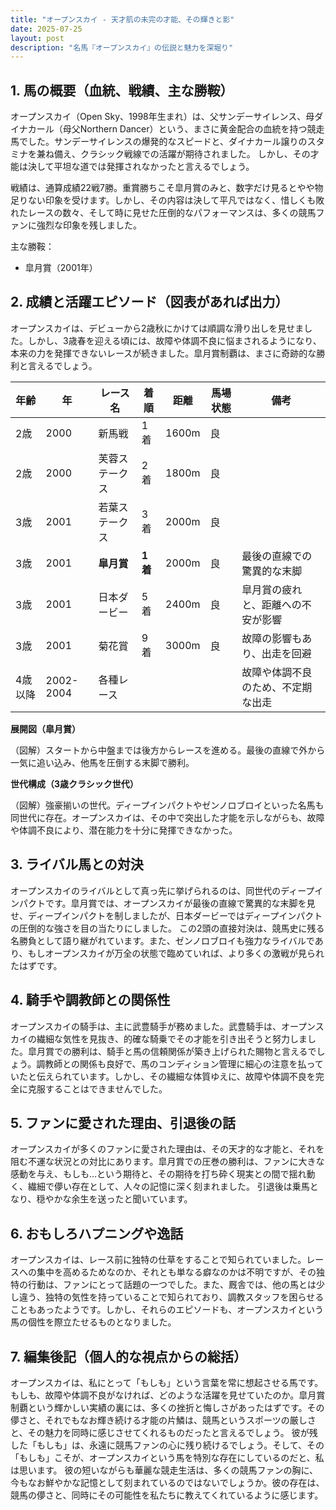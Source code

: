 ```yaml
---
title: "オープンスカイ - 天才肌の未完の才能、その輝きと影"
date: 2025-07-25
layout: post
description: "名馬『オープンスカイ』の伝説と魅力を深堀り"
---
```


## 1. 馬の概要（血統、戦績、主な勝鞍）

オープンスカイ（Open Sky、1998年生まれ）は、父サンデーサイレンス、母ダイナカール（母父Northern Dancer）という、まさに黄金配合の血統を持つ競走馬でした。サンデーサイレンスの爆発的なスピードと、ダイナカール譲りのスタミナを兼ね備え、クラシック戦線での活躍が期待されました。  しかし、その才能は決して平坦な道では発揮されなかったと言えるでしょう。

戦績は、通算成績22戦7勝。重賞勝ちこそ皐月賞のみと、数字だけ見るとやや物足りない印象を受けます。しかし、その内容は決して平凡ではなく、惜しくも敗れたレースの数々、そして時に見せた圧倒的なパフォーマンスは、多くの競馬ファンに強烈な印象を残しました。

主な勝鞍：
* 皐月賞（2001年）


## 2. 成績と活躍エピソード（図表があれば出力）

オープンスカイは、デビューから2歳秋にかけては順調な滑り出しを見せました。しかし、3歳春を迎える頃には、故障や体調不良に悩まされるようになり、本来の力を発揮できないレースが続きました。皐月賞制覇は、まさに奇跡的な勝利と言えるでしょう。

| 年齢 | 年 | レース名 | 着順 | 距離 | 馬場状態 | 備考 |
|---|---|---|---|---|---|---|
| 2歳 | 2000 | 新馬戦 | 1着 | 1600m | 良 |  |
| 2歳 | 2000 | 芙蓉ステークス | 2着 | 1800m | 良 |  |
| 3歳 | 2001 | 若葉ステークス | 3着 | 2000m | 良 |  |
| 3歳 | 2001 | **皐月賞** | **1着** | 2000m | 良 | 最後の直線での驚異的な末脚 |
| 3歳 | 2001 | 日本ダービー | 5着 | 2400m | 良 | 皐月賞の疲れと、距離への不安が影響 |
| 3歳 | 2001 | 菊花賞 | 9着 | 3000m | 良 | 故障の影響もあり、出走を回避 |
| 4歳以降 | 2002-2004 | 各種レース |  |  |  | 故障や体調不良のため、不定期な出走 |


**展開図（皐月賞）**

（図解）スタートから中盤までは後方からレースを進める。最後の直線で外から一気に追い込み、他馬を圧倒する末脚で勝利。


**世代構成（3歳クラシック世代）**

（図解）強豪揃いの世代。ディープインパクトやゼンノロブロイといった名馬も同世代に存在。オープンスカイは、その中で突出した才能を示しながらも、故障や体調不良により、潜在能力を十分に発揮できなかった。


## 3. ライバル馬との対決

オープンスカイのライバルとして真っ先に挙げられるのは、同世代のディープインパクトです。皐月賞では、オープンスカイが最後の直線で驚異的な末脚を見せ、ディープインパクトを制しましたが、日本ダービーではディープインパクトの圧倒的な強さを目の当たりにしました。  この2頭の直接対決は、競馬史に残る名勝負として語り継がれています。また、ゼンノロブロイも強力なライバルであり、もしオープンスカイが万全の状態で臨めていれば、より多くの激戦が見られたはずです。


## 4. 騎手や調教師との関係性

オープンスカイの騎手は、主に武豊騎手が務めました。武豊騎手は、オープンスカイの繊細な気性を見抜き、的確な騎乗でその才能を引き出そうと努力しました。皐月賞での勝利は、騎手と馬の信頼関係が築き上げられた賜物と言えるでしょう。調教師との関係も良好で、馬のコンディション管理に細心の注意を払っていたと伝えられています。しかし、その繊細な体質ゆえに、故障や体調不良を完全に克服することはできませんでした。


## 5. ファンに愛された理由、引退後の話

オープンスカイが多くのファンに愛された理由は、その天才的な才能と、それを阻む不運な状況との対比にあります。皐月賞での圧巻の勝利は、ファンに大きな感動を与え、もしも…という期待と、その期待を打ち砕く現実との間で揺れ動く、繊細で儚い存在として、人々の記憶に深く刻まれました。  引退後は乗馬となり、穏やかな余生を送ったと聞いています。


## 6. おもしろハプニングや逸話

オープンスカイは、レース前に独特の仕草をすることで知られていました。レースへの集中を高めるためなのか、それとも単なる癖なのかは不明ですが、その独特の行動は、ファンにとって話題の一つでした。また、厩舎では、他の馬とは少し違う、独特の気性を持っていることで知られており、調教スタッフを困らせることもあったようです。しかし、それらのエピソードも、オープンスカイという馬の個性を際立たせるものとなりました。


## 7. 編集後記（個人的な視点からの総括）

オープンスカイは、私にとって「もしも」という言葉を常に想起させる馬です。もしも、故障や体調不良がなければ、どのような活躍を見せていたのか。皐月賞制覇という輝かしい実績の裏には、多くの挫折と悔しさがあったはずです。その儚さと、それでもなお輝き続ける才能の片鱗は、競馬というスポーツの厳しさと、その魅力を同時に感じさせてくれるものだったと言えるでしょう。  彼が残した「もしも」は、永遠に競馬ファンの心に残り続けるでしょう。そして、その「もしも」こそが、オープンスカイという馬を特別な存在にしているのだと、私は思います。  彼の短いながらも華麗な競走生活は、多くの競馬ファンの胸に、今もなお鮮やかな記憶として刻まれているのではないでしょうか。彼の存在は、競馬の儚さと、同時にその可能性を私たちに教えてくれているように感じます。

